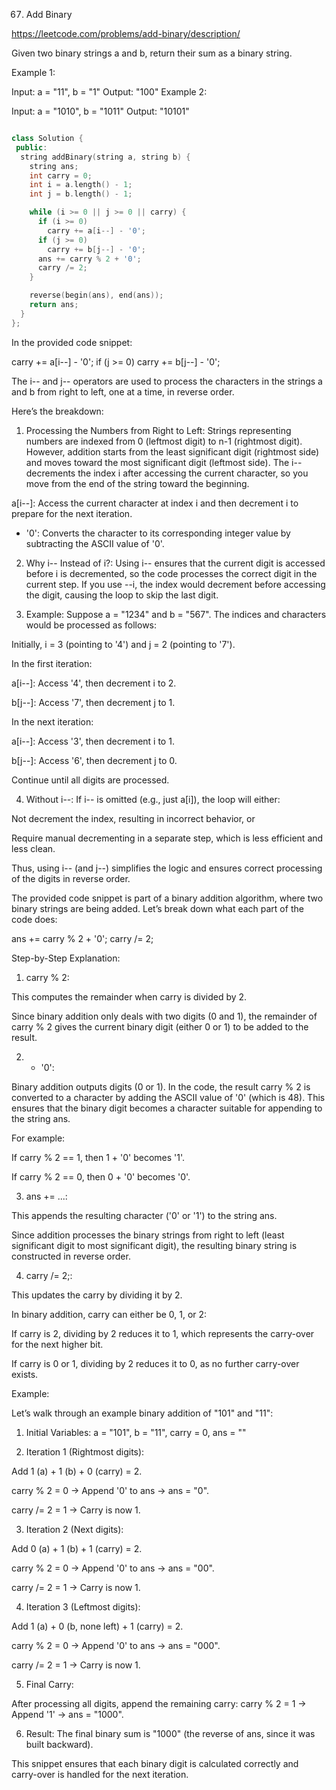 67. Add Binary

https://leetcode.com/problems/add-binary/description/

Given two binary strings a and b, return their sum as a binary string.

 

Example 1:

Input: a = "11", b = "1"
Output: "100"
Example 2:

Input: a = "1010", b = "1011"
Output: "10101"

```cpp

class Solution {
 public:
  string addBinary(string a, string b) {
    string ans;
    int carry = 0;
    int i = a.length() - 1;
    int j = b.length() - 1;

    while (i >= 0 || j >= 0 || carry) {
      if (i >= 0)
        carry += a[i--] - '0';
      if (j >= 0)
        carry += b[j--] - '0';
      ans += carry % 2 + '0';
      carry /= 2;
    }

    reverse(begin(ans), end(ans));
    return ans;
  }
};
```

In the provided code snippet:

carry += a[i--] - '0';
if (j >= 0)
    carry += b[j--] - '0';

The i-- and j-- operators are used to process the characters in the strings a and b from right to left, one at a time, in reverse order.

Here’s the breakdown:

1. Processing the Numbers from Right to Left:
Strings representing numbers are indexed from 0 (leftmost digit) to n-1 (rightmost digit). However, addition starts from the least significant digit (rightmost side) and moves toward the most significant digit (leftmost side). The i-- decrements the index i after accessing the current character, so you move from the end of the string toward the beginning.

a[i--]: Access the current character at index i and then decrement i to prepare for the next iteration.

- '0': Converts the character to its corresponding integer value by subtracting the ASCII value of '0'.



2. Why i-- Instead of i?:
Using i-- ensures that the current digit is accessed before i is decremented, so the code processes the correct digit in the current step. If you use --i, the index would decrement before accessing the digit, causing the loop to skip the last digit.


3. Example:
Suppose a = "1234" and b = "567". The indices and characters would be processed as follows:

Initially, i = 3 (pointing to '4') and j = 2 (pointing to '7').

In the first iteration:

a[i--]: Access '4', then decrement i to 2.

b[j--]: Access '7', then decrement j to 1.


In the next iteration:

a[i--]: Access '3', then decrement i to 1.

b[j--]: Access '6', then decrement j to 0.


Continue until all digits are processed.



4. Without i--:
If i-- is omitted (e.g., just a[i]), the loop will either:

Not decrement the index, resulting in incorrect behavior, or

Require manual decrementing in a separate step, which is less efficient and less clean.




Thus, using i-- (and j--) simplifies the logic and ensures correct processing of the digits in reverse order.


The provided code snippet is part of a binary addition algorithm, where two binary strings are being added. Let’s break down what each part of the code does:

ans += carry % 2 + '0';
carry /= 2;

Step-by-Step Explanation:

1. carry % 2:

This computes the remainder when carry is divided by 2.

Since binary addition only deals with two digits (0 and 1), the remainder of carry % 2 gives the current binary digit (either 0 or 1) to be added to the result.


2. + '0':

Binary addition outputs digits (0 or 1). In the code, the result carry % 2 is converted to a character by adding the ASCII value of '0' (which is 48). This ensures that the binary digit becomes a character suitable for appending to the string ans.

For example:

If carry % 2 == 1, then 1 + '0' becomes '1'.

If carry % 2 == 0, then 0 + '0' becomes '0'.



3. ans += ...:

This appends the resulting character ('0' or '1') to the string ans.

Since addition processes the binary strings from right to left (least significant digit to most significant digit), the resulting binary string is constructed in reverse order.


4. carry /= 2;:

This updates the carry by dividing it by 2.

In binary addition, carry can either be 0, 1, or 2:

If carry is 2, dividing by 2 reduces it to 1, which represents the carry-over for the next higher bit.

If carry is 0 or 1, dividing by 2 reduces it to 0, as no further carry-over exists.



Example:

Let’s walk through an example binary addition of "101" and "11":

1. Initial Variables:
a = "101", b = "11", carry = 0, ans = ""


2. Iteration 1 (Rightmost digits):

Add 1 (a) + 1 (b) + 0 (carry) = 2.

carry % 2 = 0 → Append '0' to ans → ans = "0".

carry /= 2 = 1 → Carry is now 1.



3. Iteration 2 (Next digits):

Add 0 (a) + 1 (b) + 1 (carry) = 2.

carry % 2 = 0 → Append '0' to ans → ans = "00".

carry /= 2 = 1 → Carry is now 1.



4. Iteration 3 (Leftmost digits):

Add 1 (a) + 0 (b, none left) + 1 (carry) = 2.

carry % 2 = 0 → Append '0' to ans → ans = "000".

carry /= 2 = 1 → Carry is now 1.



5. Final Carry:

After processing all digits, append the remaining carry:
carry % 2 = 1 → Append '1' → ans = "1000".



6. Result:
The final binary sum is "1000" (the reverse of ans, since it was built backward).



This snippet ensures that each binary digit is calculated correctly and carry-over is handled for the next iteration.



